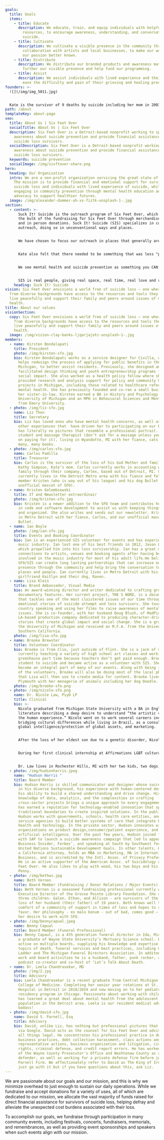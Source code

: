 ```yaml
---
goals:
  title: Goals
  items:
    - title: Educate
      description: We educate, train, and equip individuals with helpful and relevant
        resources, to encourage awareness, understanding, and conversation about
        suicide.
    - title: Cultivate
      description: We cultivate a visible presence in the community through
        collaboration with artists and local businesses, to make our work and
        our passion better known.
    - title: Distribute
      description: We distribute our branded products and awareness materials, to both
        further our visible presence and help fund our programming.
    - title: Assist
      description: We assist individuals with lived experience and their families to
        ease the difficulty and pain of their grieving and healing processes.
founders: >-
  ![](/img/img_5011.jpg)


  Kate is the survivor of 9 deaths by suicide including her mom in 2003. She accidentally created Suck It! Suicide in 2012 after a one off fundraiser for another non profit resulted in extra shirts with what is now the SIS logo, and subsequent suicide of someone in her community named Jason. Kate is weird, passionate, and finds writing about herself extremely uncomfortable, especially in the third person. With the encouragement of her friends and family Katie founded Six Feet Over. Kate is a wife and mom, living in Livonia MI.
path: /about
templateKey: about-page
seo:
  title: About Us | Six Feet Over
  socialTitle: About Us | Six Feet Over
  description: Six Feet Over is a Detroit-based nonprofit working to spread
    awareness about suicide prevention and provide financial assistance to
    suicide loss survivors.
  socialDescription: Six Feet Over is a Detroit-based nonprofit working to spread
    awareness about suicide prevention and provide financial assistance to
    suicide loss survivors.
  keywords: suicide prevention
  socialImage: /img/sixftover-share.png
hero:
  heading: Our Organization
  intro: We are a non-profit organization servicing the great state of Michigan.
    The mission is to provide financial and emotional support for survivors of
    suicide loss and individuals with lived experience of suicide, while
    engaging in community prevention through mental health education and
    advocacy to support healthier futures.
  image: /img/alexander-dummer-uh-xs-fiztk-unsplash-1-.jpg
section:
  - content: >-
      Suck It! Suicide is the outreach program of Six Feet Over, which also does
      the bulk of the fundraising for Six Feet Over through merchandise sales
      and in person donations. Suck It! Suicide (SIS) specializes in community
      outreach, doing so in unconventional ways and places. 


      We have chosen to focus our outreach in places that generally aren't often at the top of other mental health and suicide prevention organizations lists to do so. SIS is often seen at community festivals, Pride events, concerts, local shows and sometimes just hanging out at a bar. Our founder, Kate Hardy, never felt comfortable in the mainstream...of anything really, so when she created this program she made it for communities that wouldn't seek the information on their own because of: stigma, comfort levels, knowing what to search, who to ask, shame, etc. 


      Kate also felt that there needed to be something that was less "pastel and kittens hanging from a branch poster", and something people would identify with, find cool, and be comfortable approaching because it didn't appear or present as a conventional mental health and suicide prevention non profit. Over time, we have found that folks from all walks of lives identify with SIS and its culture, and we will love them all!


      We see mental health and suicide prevention as something you CAN ask questions about, you CAN admit to dealing with, and you should be able to do so without judgment from others or fear of being labeled dangerous, 'crazy', unlovable, a burden, ignorant, or weird. SIS takes pride in supporting every person who needs it, no matter what they look like, what they believe, who they love, or how they identify. We also believe that laughter heals, and we make sure our outreach table is filled with laughs along with the hugs and occasional tears.


      SIS is real people, giving real space, real time, real love and real knowledge to other very real people, while having a great time, selling merch and raising money to help people in need.
    heading: Suck It! Suicide
vision: Six Feet Over envisions a world free of suicide loss – one where people
  from diverse backgrounds have access to the resources and tools they need to
  live peacefully and support their family and peers around issues of mental
  health.
title: About our values
visionSection:
  copy: Six Feet Over envisions a world free of suicide loss – one where people
    from diverse backgrounds have access to the resources and tools they need to
    live peacefully and support their family and peers around issues of mental
    health.
  image: /img/vision-clay-banks-ljqarjajotc-unsplash-1-.jpg
members:
  - name: Kirsten Bondalapati
    title: President
    photo: /img/kirsten-sfo.jpg
    bio: Kirsten Bondalapati works as a service designer for Civilla, where she
      helps redesign the process of applying for public benefits in the state of
      Michigan, to better assist residents. Previously, she designed and
      facilitated design thinking and youth entrepreneurship programs focused on
      social impact. She also worked as a health policy fellow where she
      provided research and analysis support for policy and community health
      projects in Michigan, including those related to healthcare reform and
      mental health. She has previously founded and co-ran a small business with
      her sister-in-law. Kirsten earned a BA in History and Psychology from the
      University of Michigan and an MPH in Behavioral Sciences and Mental Health
      from Emory University.
  - photo: /img/liz-sfo.jpg
    name: Liz Thon
    title: Secretary
    bio: Liz has loved ones who have mental health concerns, as well as having many
      other experiences that  have driven her to participating on our board. Liz
      has literally no pictures that resemble a professional portrait. She is a
      student and massage therapist (don’t ask for a massage unless you intend
      on paying for it), living in Wyandotte, MI with her fiance, cats and many,
      many, many books.
  - photo: /img/carlos-sfo.jpg
    name: Carlos Padilla
    title: Treasurer
    bio: Carlos is the survivor of the loss of his God Mother and family friend
      Kathy Simpson, Kate’s mom. Carlos currently works in accounting with his
      family through their company, Carlex, based out of Detroit, MI. Carlos
      currently lives in the Detroit Metro area with his fiance and fellow board
      member Kristen (who is way out of his league) and his dog Bullet (the
      unofficial mascot of SFO).
  - name: Kristen Golembiewski
    title: IT and Newsletter extraordinair
    photo: /img/kristen-sfo.jpg
    bio: Kristen is a newer addition to the SFO team and contributes her knowledge
      in code and software development to assist us with keeping things running
      and organized. She also writes and sends out our newsletter. Kristen lives
      in Metro Detroit with her fiance, Carlos, and our unofficial mascot
      Bullet.
  - name: Ian Boyle
    photo: /img/ian-sfo.jpg
    title: Events and Booking Coordinator
    bio: Ian is an experienced SIS volunteer for events and has experience in the
      music industry. Ian lost one of his best friends in 2012, Jason Lockwood,
      which propelled him into his loss survivorship. Ian has a great many
      connections to artists, venues and booking agents after having been
      involved in the music industry for most of his adult life.He believes that
      SFO/SIS can create long lasting partnerships that can increase our
      presence through the community and help bring the conversation to new
      places and people. Ian currently lives in Metro Detroit with his
      girlfriend Kaitlyn and their dog, Raven.
  - name: Lisa Klein
    title: Brand Ambassador, Visual Media
    bio: An award-winning director and writer dedicated to crafting groundbreaking
      documentary features. Her current project, THE S WORD, is a documentary
      that tackles one of the most cloistered issues of our time through the
      emotional stories of suicide attempt and loss survivors. She tours the
      country speaking and using her films to raise awareness of mental health
      issues. She is co-founder, with her husband Doug Blush, of MadPix Inc., an
      LA-based production company dedicated to producing character-driven
      stories that create global impact and social change. She is a graduate of
      the University of Michigan and received an M.F.A. from the University of
      Southern California.
    photo: /img/lisa-sfo.jpg
  - name: Brooke Brewster
    title: Volunteer Coordinator
    bio: Brooke is from Clio, just outside of Flint. She is a jack of many trades,
      currently teaching a variety of high school art classes and working at a
      greenhouse part time because teachers don’t get paid enough. Brooke lost a
      student to suicide and became active as a volunteer with SIS. She has
      become an integral part of many of our events. Along with being in charge
      of the volunteers, Brooke will also be doing most of the local photography
      that Lisa will then use to create media for content. Brooke lives in
      Plymouth with her menagerie of animals including her dog Doodle.
    photo: /img/brooke-sfo.png
  - photo: /img/nicole-sfo.png
    name: Dr. Nicole Law, PsyD LP
    title: Clinical
    bio: >-
      Nicole graduated from Michigan State University with a BA in English
      literature describing a deep desire to understand “the artistic version of
      the human experience.” Nicole went on to work several careers including
      bridging cultural differences while living in Brazil, as a consultant in
      global intelligence/protection of global assets, and marketing. 


      After the loss of her eldest son due to a genetic disorder, Nicole reached the darkest point of her life. Connections with others along with an incredibly talented therapist helped to turn life around. Nicole decided to return to school and earn a Masters and subsequent doctoral degree in Humanistic, clinical, psychology.


      During her first clinical internship at Affirmations LGBT cultural center in Ferndale, MI, Nicole witnessed many incidents of suicide and self-harm that seemed to be driven by the disconnect between familial and cultural expectations and the desire to be one’s free, authentic self. Since then, Dr. Law has devoted a large part of her career to helping reduce the risk of suicide in LGBTQ+ youth. Dr. Law is a speaker / advocate, Director of Clinical Training, Director of Diversity, and founder of her practice, Aloe Integrative Psychology Group.


      Dr. Law lives in Rochester Hills, MI with her two kids, two dogs, two kittens, and one husband. Although she prefers odd numbers, she can’t seem to escape the number 2.
  - photo: /img/hudsonharris.jpeg
    name: "Hudson Harris "
    title: Board Member
    bio: Hudson Harris is skilled communicator and designer whose success is rooted
      in his diverse background, his experience with human-centered design, and
      his ability to build a shared understanding and drive change. His
      knowledge of data, analytics, and the complexities in crafting
      cross-sector projects brings a unique approach to every engagement. Hudson
      has earned a reputation for technology-enabled innovation that spans
      traditional boundaries to create inspired solutions. In the public sector,
      Hudson works with governments, schools, health care entities, and social
      service agencies to build better systems of care that integrate behavioral
      health and technology. In the private sector, Hudson innovates with
      organizations on product design,consumer/patient experience, and
      artificial intelligence. Over the past few years, Hudson joined forces
      with SAP to launch a suicide awareness campaign that led to appearances in
      Business Insider, Forbes’, and speaking at South by Southwest for the
      United Nations Sustainable Development Goals. In other talents, Hudson is
      a California attorney, holds an MBA in Marketing, MA in International
      Business, and is accredited by the Intl. Assoc. of Privacy Professionals.
      He is an active supporter of the American Assoc. of Suicidology and Six
      Feet Over. He also likes to play with wood, his two boys and his bulldog
      Penny.
  - photo: /img/bethws.jpg
    name: Beth Vernon
    title: Board Member (Fundraising / Donor Relations / Major Events)
    bio: Beth Vernon is a seasoned fundraising professional currently working as the
      Executive Director of the Grosse Pointe Library Foundation. She and her
      three children- Galen, Ethan, and Allison - are survivors of the suicide
      loss of her husband (their father) of 19 years. Beth knows well the
      comfort of a community of support in times of loss and hopes to return the
      favor. Her philosophy - ex malo bonum - out of bad, comes good – directed
      her desire to work with SFO.
  - photo: /img/bennycapual.jpeg
    name: Benny Capual
    title: Board Member (Funeral Professional)
    bio: Benny Capaul, is a 4th generation funeral director in Ida, Michigan. He is
      a graduate of Wayne State University’s Mortuary Science school. Benny is
      active on multiple boards, supplying his knowledge and expertise on the
      topics of death, funeral services and best practices, including Gabby’s
      Ladder and The Michigan Funeral Directors Association. In additon to his
      work and board activities he is a husband, father, punk rocker, and
      podcast co-creator and co-host of ‘Let’s Talk About Death.
  - name: Dr. Leela Chandrasekar, MD
    photo: /img/2.jpg
    title: Advisory
    bio: Leela Chandrasekar is a recent graduate from Central Michigan University
      College of Medicine. Completing her senior year rotations at St. John
      Hospital in Detroit in 2018/2019 and now moving on to her pediatric
      residency program in Chicago. Passionate about working with children, she
      has learned a great deal about mental health from the adolescent
      population in the Detroit area. Leela is our resident medical advisor
      badass!
  - photo: /img/david-sfo.jpg
    name: David S. Parnell, Esq
    title: Advisory
    bio: David, unlike Liz, has nothing but professional pictures that can be found
      via Google. David acts as the counsel for Six Feet Over and advises us on
      all things legal. He concentrates his professional practice in deceptive
      business practices, debt collection harassment, class actions and
      representative actions, business organization and litigation, civil
      rights, criminal defense, and credit report errors. He has worked as part
      of the Wayne County Prosecutor's Office and Washtenaw County as a public
      defender, as well as working for a private defense firm before joining The
      Parnell Firm. We affectionately refer to David as The King of Ireland,
      just go with it but if you have questions about this, ask Liz.
---
```

We are passionate about our goals and our mission, and this is why we minimize overhead to just enough to sustain our daily operations. While we fundraise and accept donations for a variety of uses, all of which are dedicated to our mission, we allocate the vast majority of funds raised for direct financial assistance for survivors of suicide loss, helping defray and alleviate the unexpected cost burdens associated with their loss.

To accomplish our goals, we fundraise through participation in many community events, including festivals, concerts, fundraisers, memorials, and remembrances, as well as providing event sponsorships and speakers when such events align with our mission.
